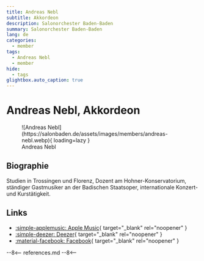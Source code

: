 ```yaml
---
title: Andreas Nebl
subtitle: Akkordeon
description: Salonorchester Baden-Baden
summary: Salonorchester Baden-Baden
lang: de
categories:
  - member
tags:
  - Andreas Nebl
  - member
hide:
  - tags
glightbox.auto_caption: true
---
```


# Andreas Nebl, Akkordeon

<!-- more -->

<figure markdown>
  ![Andreas Nebl](https://salonbaden.de/assets/images/members/andreas-nebl.webp){ loading=lazy }
  <figcaption>Andreas Nebl</figcaption>
</figure>

## Biographie

Studien in Trossingen und Florenz, Dozent am Hohner-Konservatorium, ständiger Gastmusiker an der Badischen Staatsoper, internationale Konzert- und Kurstätigkeit.

## Links

* [:simple-applemusic: Apple Music](https://music.apple.com/de/artist/andreas-nebl/1016608637){ target="_blank" rel="noopener" }
* [:simple-deezer: Deezer](https://www.deezer.com/de/artist/8406958?autoplay=true){ target="_blank" rel="noopener" }
* [:material-facebook: Facebook](https://www.facebook.com/akkordeonklasse.nebl/){ target="_blank" rel="noopener" }

--8<--
references.md
--8<--
